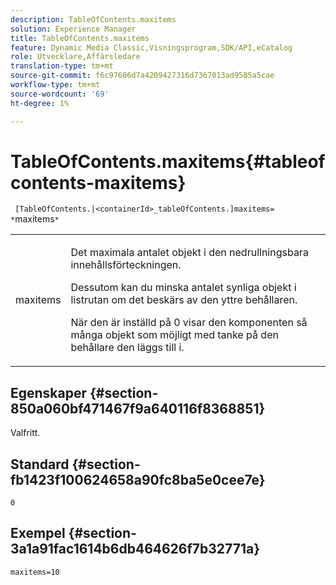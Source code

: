```yaml
---
description: TableOfContents.maxitems
solution: Experience Manager
title: TableOfContents.maxitems
feature: Dynamic Media Classic,Visningsprogram,SDK/API,eCatalog
role: Utvecklare,Affärsledare
translation-type: tm+mt
source-git-commit: f6c97606d7a4209427316d7367013ad9585a5cae
workflow-type: tm+mt
source-wordcount: '69'
ht-degree: 1%

---
```



# TableOfContents.maxitems{#tableofcontents-maxitems}

` [TableOfContents.|<containerId>_tableOfContents.]maxitems= *`maxitems`*`

<table id="table_F9BC656721B04870AC628ACBC47E7200"> 
 <tbody> 
  <tr> 
   <td> <p> <span class="codeph"><span class="varname"> maxitems</span></span> </p> </td> 
   <td> <p>Det maximala antalet objekt i den nedrullningsbara innehållsförteckningen. </p> <p>Dessutom kan du minska antalet synliga objekt i listrutan om det beskärs av den yttre behållaren. </p> <p>När den är inställd på <span class="codeph"> 0</span> visar den komponenten så många objekt som möjligt med tanke på den behållare den läggs till i. </p> </td> 
  </tr> 
 </tbody> 
</table>

## Egenskaper {#section-850a060bf471467f9a640116f8368851}

Valfritt.

## Standard {#section-fb1423f100624658a90fc8ba5e0cee7e}

`0`

## Exempel {#section-3a1a91fac1614b6db464626f7b32771a}

`maxitems=10`
